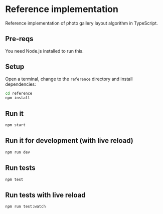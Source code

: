# Reference implementation

Reference implementation of photo gallery layout algorithm in TypeScript.

## Pre-reqs

You need Node.js installed to run this.

## Setup

Open a terminal, change to the `reference` directory and install dependencies:


```bash
cd reference
npm install
```

## Run it

```bash
npm start
```

## Run it for development (with live reload)

```bash
npm run dev
```

## Run tests

```bash
npm test
```

## Run tests with live reload

```bash
npm run test:watch
```